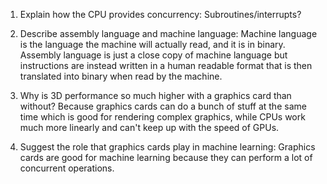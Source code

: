 <!-- Answers to the Short Answer Essay Questions go here -->

1.  Explain how the CPU provides concurrency:
    Subroutines/interrupts?

2)  Describe assembly language and machine language:
    Machine language is the language the machine will actually read, and it is in binary.
    Assembly language is just a close copy of machine language but instructions are instead written in a human readable format that is then translated into binary when read by the machine.

3.  Why is 3D performance so much higher with a graphics card than without?
    Because graphics cards can do a bunch of stuff at the same time which is good for rendering complex graphics, while CPUs work much more linearly and can't keep up with the speed of GPUs.

4)  Suggest the role that graphics cards play in machine learning:
    Graphics cards are good for machine learning because they can perform a lot of concurrent operations.
